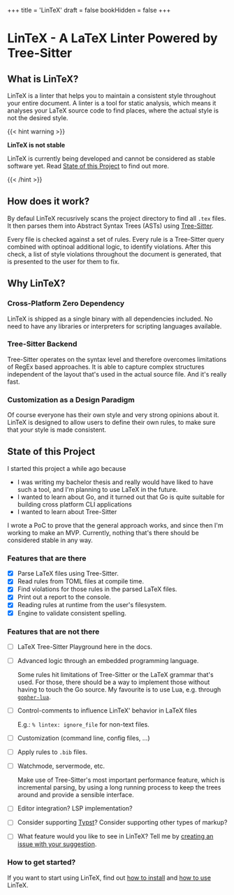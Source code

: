 +++
title = 'LinTeX'
draft = false
bookHidden = false
+++

# LinTeX - A LaTeX Linter Powered by Tree-Sitter

## What is LinTeX?

LinTeX is a linter that helps you to maintain a consistent style throughout your entire
document. A linter is a tool for static analysis, which means it analyses your LaTeX
source code to find places, where the actual style is not the desired style.

{{< hint warning >}}

**LinTeX is not stable**

LinTeX is currently being developed and cannot be considered as stable software yet.
Read [State of this Project](#state-of-this-project) to find out more.

{{< /hint >}}

## How does it work?

By defaul LinTeX recusrively scans the project directory to find all `.tex` files. It
then parses them into Abstract Syntax Trees (ASTs) using
[Tree-Sitter](https://tree-sitter.github.io).

Every file is checked against a set of rules. Every rule is a Tree-Sitter query combined
with optinoal additional logic, to identify violations. After this check, a list of
style violations throughout the document is generated, that is presented to the user for
them to fix.

## Why LinTeX?

### Cross-Platform Zero Dependency

LinTeX is shipped as a single binary with all dependencies included. No need to have any
libraries or interpreters for scripting languages available.

### Tree-Sitter Backend

Tree-Sitter operates on the syntax level and therefore overcomes limitations of RegEx
based approaches. It is able to capture complex structures independent of the layout
that's used in the actual source file. And it's really fast.

### Customization as a Design Paradigm

Of course everyone has their own style and very strong opinions about it. LinTeX is
designed to allow users to define their own rules, to make sure that _your_ style is
made consistent.

## State of this Project

I started this project a while ago because

- I was writing my bachelor thesis and really would have liked to have such a tool, and
  I'm planning to use LaTeX in the future.
- I wanted to learn about Go, and it turned out that Go is quite suitable for building
  cross platform CLI applications
- I wanted to learn about Tree-Sitter

I wrote a PoC to prove that the general approach works, and since then I'm working to
make an MVP. Currently, nothing that's there should be considered stable in any way.

### Features that are there

- [x] Parse LaTeX files using Tree-Sitter.
- [x] Read rules from TOML files at compile time.
- [x] Find violations for those rules in the parsed LaTeX files.
- [x] Print out a report to the console.
- [x] Reading rules at runtime from the user's filesystem.
- [x] Engine to validate consistent spelling.

### Features that are not there

- [ ] LaTeX Tree-Sitter Playground here in the docs.
- [ ] Advanced logic through an embedded programming language.

    Some rules hit limitations of Tree-Sitter or the LaTeX grammar that's used. For
    those, there should be a way to implement those without having to touch the Go
    source. My favourite is to use Lua, e.g. through
    [`gopher-lua`](https://github.com/yuin/gopher-lua).

- [ ] Control-comments to influence LinTeX' behavior in LaTeX files

    E.g.: `% lintex: ignore_file` for non-text files.

- [ ] Customization (command line, config files, ...)
- [ ] Apply rules to `.bib` files.
- [ ] Watchmode, servermode, etc.

    Make use of Tree-Sitter's most important performance feature, which is incremental
    parsing, by using a long running process to keep the trees around and provide a
    sensible interface.

- [ ] Editor integration? LSP implementation?
- [ ] Consider supporting [Typst](https://github.com/typst/typst)? Consider supporting
  other types of markup?
- [ ] What feature would you like to see in LinTeX? Tell me by [creating an issue with
  your suggestion](https://github.com/tobb10001/lintex/issues/new).

### How to get started?

If you want to start using LinTeX, find out [how to install](docs/installation) and [how
to use](docs/usage) LinTeX.
